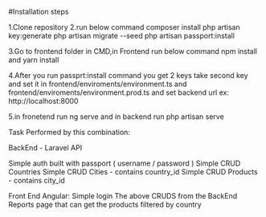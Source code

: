 #Installation steps

1.Clone repository
2.run below command
composer install
php artisan key:generate
php artisan migrate --seed
php artisan passport:install

3.Go to frontend folder in CMD,in Frontend run below command
npm install and yarn install

4.After you run passprt:install command you get 2 keys
take second key and set it in frontend/enviroments/environment.ts and frontend/enviroments/environment.prod.ts and set backend url ex: http://localhost:8000

5.in fronetend run ng serve and in backend run php artisan serve

Task Performed by this combination:

BackEnd - Laravel API

Simple auth built with passport ( username / password )
Simple CRUD Countries
Simple CRUD Cities - contains country_id
Simple CRUD Products - contains city_id



Front End Angular:
Simple login
The above CRUDS from the BackEnd
Reports page that can get the products filtered by country
